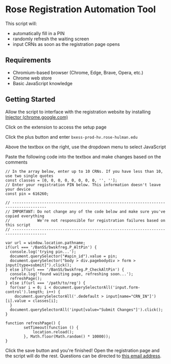 # Rose Registration Automation Tool
This script will:
- automatically fill in a PIN
- randomly refresh the waiting screen
- input CRNs as soon as the registration page opens

## Requirements
- Chromium-based browser (Chrome, Edge, Brave, Opera, etc.)
- Chrome web store
- Basic JavaScript knowledge

## Getting Started
Allow the script to interface with the registration website by installing
[Injector (chrome.google.com)](https://chrome.google.com/webstore/detail/injector/bfdonckegflhbiamlmidciapolfccmmb)

Click on the extension to access the setup page

Click the plus button and enter 
`bxess-prod-hv.rose-hulman.edu`

Above the textbox on the right, use the dropdown menu to select JavaScript

Paste the following code into the textbox and make changes based on the comments
```
// In the array below, enter up to 10 CRNs. If you have less than 10, use two single quotes
const classes = [0, 0, 0, 0, 0, 0, 0, 0, '', ''];
// Enter your registration PIN below. This information doesn't leave your device
const pin = 616260;

// -------------------------------------------------------------------------------------
// IMPORTANT: Do not change any of the code below and make sure you've copied everything
//            We're not responsible for registration failures based on this script
// -------------------------------------------------------------------------------------

var url = window.location.pathname;
if(url === '/BanSS/bwskfreg.P_AltPin') {
  console.log('trying pin...');
  document.querySelector("#apin_id").value = pin;
  document.querySelector("body > div.pagebodydiv > form > input[type=submit]").click();
} else if(url === '/BanSS/bwskfreg.P_CheckAltPin') {
  console.log('found waiting page, refreshing soon...');
  refreshPage();
} else if(url === '/path/to/reg') {
  for(var i = 0; i < document.querySelectorAll('input.form-control').length; i++) {
    document.querySelectorAll('.dedefault > input[name="CRN_IN"]')[i].value = classes[i];
  }
  document.querySelectorAll('input[value="Submit Changes"]').click();
}

function refreshPage() {
        setTimeout(function () {
            location.reload();
        }, Math.floor(Math.random() * 10000));
}
```

Click the save button and you're finished! Open the registration page and the script will do the rest. Questions can be directed to [this email address](mailto:hello@canon.click).
